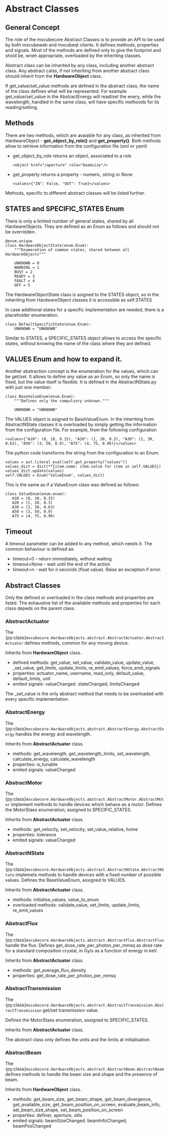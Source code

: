 # Abstract Classes
## General Concept

The role of the mxcubecore Abstract Classes is to provide an API to be used by both mxcubeweb and mxcubeqt clients. It defines methods, properties and signals. Most of the methods are defined only to give the footprint and shold be, wneh appropriate, overloaded by the inheriting classes.

Abstract class can be inherited by any class, including another abstract class.
Any abstract calss, if not inheriting from another abstract class should inherit from the **HardwareObject** class.

If get_value/set_value methods are defined in the abstract class, the name of the class defines what will be represented. For example get_value/set_value in the AbstractEnergy will read/set the enery, while the wavelength, handled in the same class, will have specific methoods for its reading/setting.

## Methods

There are two methods, which are avaiable for any class, as inherited from HardwareObject - **get_object_by_role()** and **get_property()**. Both methods allow to retrieve information from the configuration file (xml or yaml)
- get_object_by_role returns an object, associated to a role

  ```<object href="/aperture" role="beamsize"/>```
- get_property returns a property - numeric, string or None

  ```<values>{"IN": False, "OUT": True}</values>```

Methods, specific to different abstract classes will be listed further.


## STATES and SPECIFIC_STATES Enum
There is only a limited number of general states, shared by all HardwareObjects.
They are defined as an Enum as follows and should not be overridden.
```
@enum.unique
class HardwareObjectState(enum.Enum):
    """Enumeration of common states, shared between all HardwareObjects"""

    UNKNOWN = 0
    WARNING = 1
    BUSY = 2
    READY = 3
    FAULT = 4
    OFF = 5
```
The HardwareObjectState class is asigned to the STATES object, so in the inheriting from HardwareObject classes it is accessible as self.STATES

In case additional states for a specific implementation are needed, there is a placeholder enumeration.

```
class DefaultSpecificState(enum.Enum):
    UNKNOWN = "UNKNOWN"
```
Similar to STATES, a SPECIFIC_STATES object allows to access the specific states, without knowing the name of the class where they are defined.

## VALUES Enum and how to expand it.
Another abstraction concept is the enumeration for the values, which can be get/set. It allows to define any value as an Enum, so only the name is fixed, but the value itself is flexible. It is defined in the AbstractNState.py with just one member:
```
class BaseValueEnum(enum.Enum):
    """Defines only the compulsory unknown."""

    UNKNOWN = "UNKNOWN"
```
The VALUES object is asigned to BaseValueEnum. In the inheriting from AbstractNState classes it is overloaded by simply getting the information from the configuration file.
For example, from the following configuration
```
<values>{"A10": (0, 10, 0.15), "A20": (1, 20, 0.3), "A30": (2, 30, 0.63), "A50": (3, 50, 0.9), "A75": (4, 75, 0.96)}</values>
```

The python code transforms the string from the configuration to an Enum:
```
values = ast.literal_eval(self.get_property("values"))
values_dict = dict(**{item.name: item.value for item in self.VALUES})
values_dict.update(values)
self.VALUES = Enum("ValueEnum", values_dict)
```
This is the same as if a ValueEnum class was defined as follows:
```
class ValueEnum(enum.enum):
   A10 = (0, 10, 0.15)
   A20 = (1, 20, 0.3)
   A30 = (2, 30, 0.63)
   A50 = (3, 50, 0.9)
   A75 = (4, 75, 0.96)
```

## Timeout
A timeout parameter can be added to any method, which needs it. The common behaviour is defined as:

 - timeout=0 - return immediately, without waiting
 - timeout=None - wait until the end of the action
 - timeout=n - wait for n seconds (float value). Raise an exception if error.

## Abstract Classes
Only the defined or overloaded in the class methods and properties are listed. The exhaustive list of the available methods and properties for each class depeds on the parent class.

### AbstractActuator

The {py:class}`mxcubecore.HardwareObjects.abstract.AbstractActuator.AbstractActuator` defines methods, common for any moving device.

Inherits from **HardwareObject** class.
  - defined methods:
    get_value, set_value, validate_value, update_value, _set_value, get_limits, update_limits, re_emit_values, force_emit_signals
  - properties:
    actuator_name, username, read_only, default_value, default_limits, unit
  - emited signals:
    valueChanged. stateChanged, limitsChanged

The _set_value is the only abstract method that needs to be overloaded with every specific implementation.

### AbstractEnergy

The {py:class}`mxcubecore.HardwareObjects.abstract.AbstractEnergy.AbstractEnergy` handles the energy and wavelength.

Inherits from **AbstractActuator** class.
  - methods:
    get_wavelength, get_wavelength_limits, set_wavelength, calculate_energy, calculate_wavelength
  - properties:
    is_tunable
  - emited signals:
    valueChanged

### AbstractMotor

The {py:class}`mxcubecore.HardwareObjects.abstract.AbstractMotor.AbstractMotor` implement methods to handle devices which behave as a motor. Defines the MotorStaes enumeration, assigned to SPECIFIC_STATES.

Inherits from **AbstractActuator** class.
  - methods:
    get_velocity, set_velocity, set_value_relative, home
  - properties:
    tolerance
  - emited signals:
    valueChanged

### AbstractNState

The {py:class}`mxcubecore.HardwareObjects.abstract.AbstractNState.AbstractNState` implemets methods to handle devices with a fixed number of possible values.
Defines the BaseValueEnum, assigned to VALUES.

Inherits from **AbstractActuator** class.
  - methods:
    initialise_values, value_to_enum
  - overloaded methods:
    validate_value, set_limits, update_limits, re_emit_values

### AbstractFlux

The {py:class}`mxcubecore.HardwareObjects.abstract.AbstractFlux.AbstractFlux` handle the flux. Defines get_dose_rate_per_photon_per_mmsq as dose rate for a standard composition crystal, in Gy/s as a function of energy in keV.

Inherits from **AbstractActuator** class.
  - methods:
    get_average_flux_density
  - properties:
    get_dose_rate_per_photon_per_mmsq

### AbstractTransmission

The {py:class}`mxcubecore.HardwareObjects.abstract.AbstractTransmission.AbstractTransmission` get/set transmission value.

Defines the MotorStaes enumeration, assigned to SPECIFIC_STATES.

Inherits from **AbstractActuator** class.

The abstract class only defines the units and the limits at initialisation.


### AbstractBeam

The {py:class}`mxcubecore.HardwareObjects.abstract.AbstractBeam.AbstractBeam` defines methods to handle the beam size and shape and the presence of beam.

Inherits from **HardwareObject** class.
  - methods:
    get_beam_size, get_beam_shape, get_beam_divergence, get_available_size, get_beam_position_on_screen, evaluate_beam_info, set_beam_size_shape, set_beam_position_on_screen
  - properties:
    definer, aperture, slits
  - emited signals:
    beamSizeChanged. beamInfoChanged, beamPosChanged
